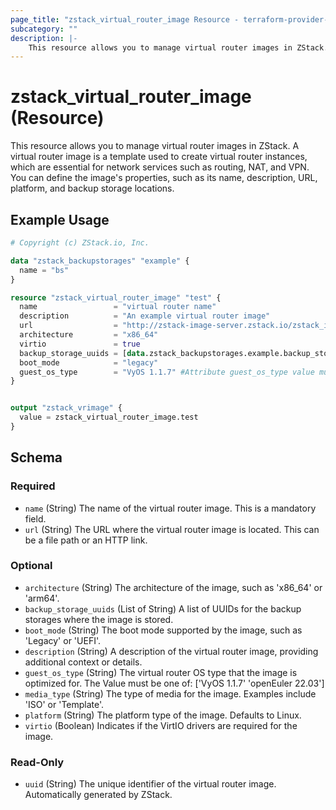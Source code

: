 ```yaml
---
page_title: "zstack_virtual_router_image Resource - terraform-provider-zstack"
subcategory: ""
description: |-
    This resource allows you to manage virtual router images in ZStack. A virtual router image is a template used to create virtual router instances, which are essential for network services such as routing, NAT, and VPN. You can define the image's properties, such as its name, description, URL, platform, and backup storage locations.
---
```


# zstack_virtual_router_image (Resource)

This resource allows you to manage virtual router images in ZStack. A virtual router image is a template used to create virtual router instances, which are essential for network services such as routing, NAT, and VPN. You can define the image's properties, such as its name, description, URL, platform, and backup storage locations.

## Example Usage

```terraform
# Copyright (c) ZStack.io, Inc.

data "zstack_backupstorages" "example" {
  name = "bs"
}

resource "zstack_virtual_router_image" "test" {
  name                 = "virtual router name"
  description          = "An example virtual router image"
  url                  = "http://zstack-image-server.zstack.io/zstack_iso/cloud/5.2.0/zstack-vrouter-240904-14.qcow2"
  architecture         = "x86_64"
  virtio               = true
  backup_storage_uuids = [data.zstack_backupstorages.example.backup_storages.0.uuid]
  boot_mode            = "legacy"
  guest_os_type        = "VyOS 1.1.7" #Attribute guest_os_type value must be one of: ["VyOS 1.1.7" "openEuler 22.03"]
}


output "zstack_vrimage" {
  value = zstack_virtual_router_image.test
}
```

<!-- schema generated by tfplugindocs -->
## Schema

### Required

- `name` (String) The name of the virtual router image. This is a mandatory field.
- `url` (String) The URL where the virtual router image is located. This can be a file path or an HTTP link.

### Optional

- `architecture` (String) The architecture of the image, such as 'x86_64' or 'arm64'.
- `backup_storage_uuids` (List of String) A list of UUIDs for the backup storages where the image is stored.
- `boot_mode` (String) The boot mode supported by the image, such as 'Legacy' or 'UEFI'.
- `description` (String) A description of the virtual router image, providing additional context or details.
- `guest_os_type` (String) The virtual router OS type that the image is optimized for. The Value must be one of: ['VyOS 1.1.7' 'openEuler 22.03']
- `media_type` (String) The type of media for the image. Examples include 'ISO' or 'Template'.
- `platform` (String) The platform type of the image. Defaults to Linux.
- `virtio` (Boolean) Indicates if the VirtIO drivers are required for the image.

### Read-Only

- `uuid` (String) The unique identifier of the virtual router image. Automatically generated by ZStack.


